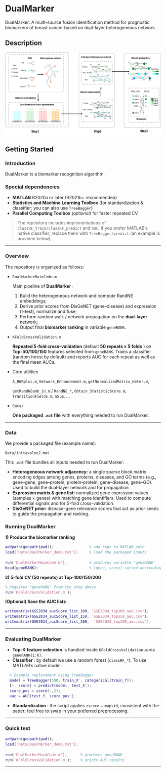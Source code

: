 # DualMarker

DualMarker: A multi-source fusion identification method for prognostic biomarkers of breast cancer based on dual-layer heterogeneous network.

## Description

![img](Structure.png)

## Getting Started

### Introduction

DualMarker is a biomarker recognition algorithm.

### Special dependencies

* **MATLAB** R2020a or later (R2021b+ recommended)
* **Statistics and Machine Learning Toolbox** (for standardization & classifier; you can also use `TreeBagger`)
* **Parallel Computing Toolbox** *(optional)* for faster repeated CV

> The repository includes implementations of `classRF_train/classRF_predict` and `AUC`. If you prefer MATLAB’s native classifier, replace them with `TreeBagger/predict` (an example is provided below).

---

### Overview

The repository is organized as follows:

* `DualMarkerMainCode.m`

  Main pipeline of  **DualMarker** :

  1. Build the heterogeneous network and compute RandNE embeddings;
  2. Derive prior scores from DisGeNET (gene–disease) and expression (t-test), normalize and fuse;
  3. Perform random walk / network propagation on the **dual-layer** network;
  4. Output final **biomarker ranking** in variable `geneRANK`.
* `KFoldCrossValidation.m`

  **Repeated 5-fold cross-validation** (default  **50 repeats × 5 folds** ) on **Top-50/100/150** features selected from `geneRANK`. Trains a classifier (random forest by default) and reports AUC for each repeat as well as the final mean AUCs.
* Core utilities

  `A_RWRplus.m`, `Network_Enhancement.m`, `getNormalizedMatrix_Heter.m`,

  `getRandNEemb_in.m` / `RandNE_*`, `Obtain_StatisticScore.m`, `TransitionFields.m`, `GS.m`, …
* `Data/`

  **One packaged `.mat` file** with everything needed to run DualMarker.

---

### Data

We provide a packaged file (example name):

```
Data/initavalue2.mat
```

This `.mat` file bundles all inputs needed to run DualMarker:

* **Heterogeneous network adjacency:** a single sparse block matrix encoding edges among genes, proteins, diseases, and GO terms (e.g., gene–gene, gene–protein, protein–protein, gene–disease, gene–GO). Used to build the dual-layer network and for propagation.
* **Expression matrix & gene list:** normalized gene expression values (samples × genes) with matching gene identifiers. Used to compute differential signals and for 5-fold cross-validation.
* **DisGeNET prior:** disease–gene relevance scores that act as prior seeds to guide the propagation and ranking.

### Running DualMarker

**1) Produce the biomarker ranking**

```matlab
addpath(genpath(pwd));                % add repo to MATLAB path
load('Data/DualMarker_demo.mat');     % load the packaged inputs

run('DualMarkerMainCode.m');          % produces variable "geneRANK"
head(geneRANK);                       % [gene, score] sorted descending
```

**2) 5-fold CV (50 repeats) at Top-100/150/200**

```matlab
% Requires "geneRANK" from the step above
run('KFoldCrossValidation.m');
```

**(Optional) Save the AUC lists**

```matlab
writematrix(GSE2034_aucScore_list_100, 'GSE2034_top100_auc.csv');
writematrix(GSE2034_aucScore_list_150, 'GSE2034_top150_auc.csv');
writematrix(GSE2034_aucScore_list_200,  'GSE2034_top200_auc.csv');
```

---

### Evaluating DualMarker

* **Top-K feature selection** is handled inside `KFoldCrossValidation.m` via `geneRANK(1:K)`.
* **Classifier** : by default we use a random forest (`classRF_*`). To use MATLAB’s native model:

```matlab
  % Example replacement using TreeBagger
  model = TreeBagger(500, train_X', categorical(train_Y));
  [~, score] = predict(model, test_X');
  score_pos = score(:,2);
  auc = AUC(test_Y, score_pos');
```

* **Standardization** : the script applies `zscore` + `mapstd`, consistent with the paper; feel free to swap in your preferred preprocessing.

---

### Quick test

```matlab
addpath(genpath(pwd));
load('Data/DualMarker_demo.mat');

run('DualMarkerMainCode.m');      % produces geneRANK
run('KFoldCrossValidation.m');    % prints AUC results
```

---
